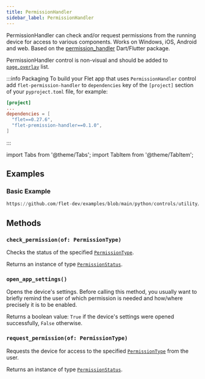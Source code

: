 ```yaml
---
title: PermissionHandler
sidebar_label: PermissionHandler
---
```


PermissionHandler can check and/or request permissions from the running device for access to various components. Works
on Windows, iOS, Android and web.
Based on the [permission_handler](https://pub.dev/packages/permission_handler) Dart/Flutter package.

PermissionHandler control is non-visual and should be added to [`page.overlay`](/docs/controls/page#overlay) list.

:::info Packaging
To build your Flet app that uses `PermissionHandler` control add `flet-permission-handler` to `dependencies` key of the `[project]` section of your `pyproject.toml` file, for
example:

```toml
[project]
...
dependencies = [
  "flet==0.27.6",
  "flet-premission-handler==0.1.0",
]
```
:::

import Tabs from '@theme/Tabs';
import TabItem from '@theme/TabItem';

## Examples

### Basic Example


```python reference
https://github.com/flet-dev/examples/blob/main/python/controls/utility/permission-handler/permission-handler-example.py
```


## Methods

### `check_permission(of: PermissionType)`

Checks the status of the specified [`PermissionType`](/docs/reference/types/permissiontype).

Returns an instance of type [`PermissionStatus`](/docs/reference/types/permissionstatus).

### `open_app_settings()`

Opens the device's settings. Before calling this method, you usually want to briefly remind the user of which permission
is needed and how/where precisely it is to be enabled.

Returns a boolean value: `True` if the device's settings were opened successfully, `False` otherwise.

### `request_permission(of: PermissionType)`

Requests the device for access to the specified [`PermissionType`](/docs/reference/types/permissiontype) from the user.

Returns an instance of type [`PermissionStatus`](/docs/reference/types/permissionstatus).
